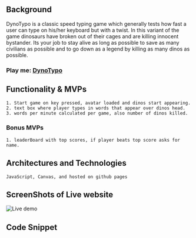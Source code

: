 ## Background

DynoTypo is a classic speed typing game which generally tests how fast a user can type on his/her keyboard but with a twist. In this variant of the game dinosaurs have broken out of their cages and are killing innocent bystander. Its your job to stay alive as long as possible to save as many civilians as possible and to go down as a legend by killing as many dinos as possible.


### Play me: [DynoTypo](https://samisherif95.github.io/DynoTypo/)


## Functionality & MVPs
    1. Start game on key pressed, avatar loaded and dinos start appearing.
    2. text box where player types in words that appear over dinos head.
    3. words per minute calculated per game, also number of dinos killed.
    
### Bonus MVPs
    1. leaderBoard with top scores, if player beats top score asks for name.

## Architectures and Technologies
    JavaScript, Canvas, and hosted on github pages

## ScreenShots of Live website

![Live demo](https://github.com/samisherif95/DynoTypo/blob/master/dist/public/images/ScreenShotDyno.png "DynoTypo live")

## Code Snippet

  

